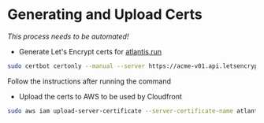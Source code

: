 # Generating and Upload Certs

*This process needs to be automated!*

* Generate Let's Encrypt certs for [atlantis.run](https://atlantis.run)

```bash
sudo certbot certonly --manual --server https://acme-v01.api.letsencrypt.org/directory -d atlantis.run -d www.atlantis.run
```

Follow the instructions after running the command

* Upload the certs to AWS to be used by Cloudfront

```bash
sudo aws iam upload-server-certificate --server-certificate-name atlantis_run_lets_encrypt_cert --certificate-body file:///etc/letsencrypt/live/atlantis.run/cert.pem --private-key file:///etc/letsencrypt/live/atlantis.run/privkey.pem --certificate-chain file:///etc/letsencrypt/live/atlantis.run/chain.pem --path /cloudfront/certs/
```